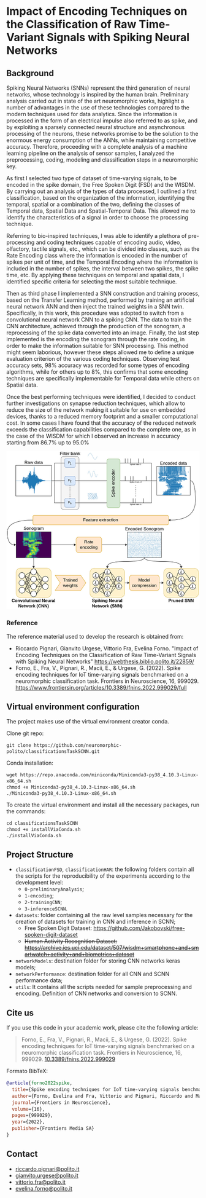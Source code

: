 # <b>Impact of Encoding Techniques on the Classification of Raw Time-Variant Signals with Spiking Neural Networks</b>
## <b>Background</b>
Spiking Neural Networks (SNNs) represent the third generation of neural networks, whose technology is inspired by the human brain. Preliminary analysis carried out in state of the art neuromorphic works, highlight a number of advantages in the use of these technologies compared to the modern techniques used for data analytics. Since the information is processed in the form of an electrical impulse also referred to as spike, and by exploiting a sparsely connected neural structure and asynchronous processing of the neurons, these networks promise to be the solution to the enormous energy consumption of the ANNs, while maintaining competitive accuracy. Therefore, proceeding with a complete analysis of a machine learning pipeline on the analysis of sensor samples, I analyzed the preprocessing, coding, modeling and classification steps in a neuromorphic key.

As first I selected two type of dataset of time-varying signals, to be encoded in the spike domain, the Free Spoken Digit (FSD) and the WISDM. By carrying out an analysis of the types of data processed, I outlined a first classification, based on the organization of the information, identifying the temporal, spatial or a combination of the two, defining the classes of Temporal data, Spatial Data and Spatial-Temporal Data. This allowed me to identify the characteristics of a signal in order to choose the processing technique.

Referring to bio-inspired techniques, I was able to identify a plethora of pre-processing and coding techniques capable of encoding audio, video, olfactory, tactile signals, etc., which can be divided into classes, such as the Rate Encoding class where the information is encoded in the number of spikes per unit of time, and the Temporal Encoding where the information is included in the number of spikes, the interval between two spikes, the spike time, etc. By applying these techniques on temporal and spatial data, I identified specific criteria for selecting the most suitable technique.

Then as third phase I implemented a SNN construction and training process, based on the Transfer Learning method, performed by training an artificial neural network ANN and then inject the trained weights in a SNN twin. Specifically, in this work, this procedure was adopted to switch from a convolutional neural network CNN to a spiking CNN. The data to train the CNN architecture, achieved through the production of the sonogram, a reprocessing of the spike data converted into an image. Finally, the last step implemented is the encoding the sonogram through the rate coding, in order to make the information suitable for SNN processing. This method might seem laborious, however these steps allowed me to define a unique evaluation criterion of the various coding techniques. Observing test accuracy sets, 98\% accuracy was recorded for some types of encoding algorithms, while for others up to 8\%, this confirms that some encoding techniques are specifically implementable for Temporal data while others on Spatial data. 

Once the best performing techniques were identified, I decided to conduct further investigations on synapse reduction techniques, which allow to reduce the size of the network making it suitable for use on embedded devices, thanks to a reduced memory footprint and a smaller computational cost. In some cases I have found that the accuracy of the reduced network exceeds the classification capabilities compared to the complete one, as in the case of the WISDM for which I observed an increase in accuracy starting from 86.7% up to 95.0%

<center>
    <img src="image/pipeline.jpg">
</center>


### Reference
The reference material used to develop the research is obtained from:

- Riccardo Pignari, Gianvito Urgese, Vittorio Fra, Evelina Forno. "Impact of Encoding Techniques on the Classification of Raw Time-Variant Signals with Spiking Neural Networks" https://webthesis.biblio.polito.it/22859/
- Forno, E., Fra, V., Pignari, R., Macii, E., & Urgese, G. (2022). Spike encoding techniques for IoT time-varying signals benchmarked on a neuromorphic classification task. Frontiers in Neuroscience, 16, 999029. https://www.frontiersin.org/articles/10.3389/fnins.2022.999029/full


## Virtual environment configuration

The project makes use of the virtual environment creator conda.

Clone git repo:
```
git clone https://github.com/neuromorphic-polito/classificationsTaskSCNN.git
```
Conda installation:
```
wget https://repo.anaconda.com/miniconda/Miniconda3-py38_4.10.3-Linux-x86_64.sh
chmod +x Miniconda3-py38_4.10.3-Linux-x86_64.sh
./Miniconda3-py38_4.10.3-Linux-x86_64.sh
```
To create the virtual environment and install all the necessary packages, run the commands:
```
cd classificationsTaskSCNN
chmod +x installViaConda.sh
./installViaConda.sh
```


## Project Structure
- `classificationFSD`, `classificationHAR`: the following folders contain all the scripts for the reproducibility of the experiments according to the development level:
  - `0-preliminaryAnalysis`;
  - `1-encoding`;
  - `2-trainingCNN`;
  - `3-inferenceSCNN`.
- `datasets`: folder containing all the raw level samples necessary for the creation of datasets for training in CNN and inference in SCNN;
  - Free Spoken Digit Dataset: https://github.com/Jakobovski/free-spoken-digit-dataset
  - ~~Human Activity Recognition Dataset: https://archive.ics.uci.edu/dataset/507/wisdm+smartphone+and+smartwatch+activity+and+biometrics+dataset~~
- `networkModels`: destination folder for storing CNN networks keras models;
- `networkPerformance`: destination folder for all CNN and SCNN performance data;
- `utils`: It contains all the scripts needed for sample preprocessing and encoding. Definition of CNN networks and conversion to SCNN.


## Cite us

If you use this code in your academic work, please cite the following article:

> Forno, E., Fra, V., Pignari, R., Macii, E., & Urgese, G. (2022). Spike encoding techniques for IoT time-varying signals benchmarked on a neuromorphic classification task. Frontiers in Neuroscience, 16, 999029. [10.3389/fnins.2022.999029](https://doi.org/10.3389/fnins.2022.999029)

Formato BibTeX:
```bibtex
@article{forno2022spike,
  title={Spike encoding techniques for IoT time-varying signals benchmarked on a neuromorphic classification task},
  author={Forno, Evelina and Fra, Vittorio and Pignari, Riccardo and Macii, Enrico and Urgese, Gianvito},
  journal={Frontiers in Neuroscience},
  volume={16},
  pages={999029},
  year={2022},
  publisher={Frontiers Media SA}
}
```


## Contact
- riccardo.pignari@polito.it
- gianvito.urgese@polito.it
- vittorio.fra@polito.it
- evelina.forno@polito.it

